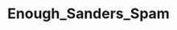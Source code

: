 ---
title: Enough_Sanders_Spam
crosslinks:
- NoParticipation
- SandersForPresident
- politics
- WayOfTheBern
- autotldr
- EnoughTrumpSpam
- ChapoTrapHouse
- The_Donald
- Political_Revolution
- Drama
- IAmA
- hillaryclinton
- ShitPoliticsSays
- conspiracy
- AskReddit
- enoughsandersspam
- StillSandersForPres
- pics
- justicedemocrats
- PoliticalDiscussion
---